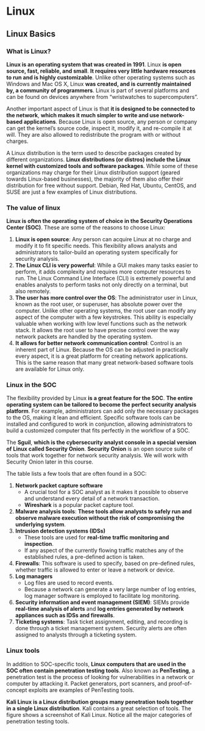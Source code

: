 # Linux

## Linux Basics

### What is Linux?

**Linux is an operating system that was created in 1991**. Linux **is open source, fast, reliable, and small**. **It requires very little hardware resources to run and is highly customizable**. Unlike other operating systems such as Windows and Mac OS X, Linux **was created, and is currently maintained by, a community of programmers**. Linux is part of several platforms and can be found on devices anywhere from “wristwatches to supercomputers”.

Another important aspect of Linux is that **it is designed to be connected to the network**, **which makes it much simpler to write and use network-based applications**. Because Linux is open source, any person or company can get the kernel’s source code, inspect it, modify it, and re-compile it at will. They are also allowed to redistribute the program with or without charges.

A Linux distribution is the term used to describe packages created by different organizations. **Linux distributions (or distros) include the Linux kernel with customized tools and software packages**. While some of these organizations may charge for their Linux distribution support (geared towards Linux-based businesses), the majority of them also offer their distribution for free without support. Debian, Red Hat, Ubuntu, CentOS, and SUSE are just a few examples of Linux distributions.

### The value of linux

**Linux is often the operating system of choice in the Security Operations Center (SOC)**. These are some of the reasons to choose Linux:

1. **Linux is open source**: Any person can acquire Linux at no charge and modify it to fit specific needs. This flexibility allows analysts and administrators to tailor-build an operating system specifically for security analysis.
1. **The Linux CLI is very powerful**: While a GUI makes many tasks easier to perform, it adds complexity and requires more computer resources to run. The Linux Command Line Interface (CLI) is extremely powerful and enables analysts to perform tasks not only directly on a terminal, but also remotely.
1. **The user has more control over the OS**: The administrator user in Linux, known as the root user, or superuser, has absolute power over the computer. Unlike other operating systems, the root user can modify any aspect of the computer with a few keystrokes. This ability is especially valuable when working with low level functions such as the network stack. It allows the root user to have precise control over the way network packets are handled by the operating system.
1. **It allows for better network communication control**: Control is an inherent part of Linux. Because the OS can be adjusted in practically every aspect, it is a great platform for creating network applications. This is the same reason that many great network-based software tools are available for Linux only.

### Linux in the SOC

The flexibility provided by Linux **is a great feature for the SOC**. **The entire operating system can be tailored to become the perfect security analysis platform**. For example, administrators can add only the necessary packages to the OS, making it lean and efficient. Specific software tools can be installed and configured to work in conjunction, allowing administrators to build a customized computer that fits perfectly in the workflow of a SOC.

The **Sguil**, **which is the cybersecurity analyst console in a special version of Linux called Security Onion**. **Security Onion** is an open source suite of tools that work together for network security analysis. We will work with Security Onion later in this course.

The table lists a few tools that are often found in a SOC:

1. **Network packet capture software**
    * A crucial tool for a SOC analyst as it makes it possible to observe and understand every detail of a network transaction. 
    * **Wireshark** is a popular packet capture tool.
1. **Malware analysis tools**: **These tools allow analysts to safely run and observe malware execution without the risk of compromising the underlying system**.
1. **Intrusion detection systems (IDSs)**
    * These tools are used for **real-time traffic monitoring and inspection**. 
    * If any aspect of the currently flowing traffic matches any of the established rules, a pre-defined action is taken.
1. **Firewalls**: This software is used to specify, based on pre-defined rules, whether traffic is allowed to enter or leave a network or device.
1. **Log managers**
    * Log files are used to record events. 
    * Because a network can generate a very large number of log entries, log manager software is employed to facilitate log monitoring.
1. **Security information and event management (SIEM)**: SIEMs provide **real-time analysis of alerts** and **log entries generated by network appliances such as IDSs and firewalls**.
1. **Ticketing systems**: Task ticket assignment, editing, and recording is done through a ticket management system. Security alerts are often assigned to analysts through a ticketing system.

### Linux tools

In addition to SOC-specific tools, **Linux computers that are used in the SOC often contain penetration testing tools**. Also known as **PenTesting**, a penetration test is the process of looking for vulnerabilities in a network or computer by attacking it. Packet generators, port scanners, and proof-of-concept exploits are examples of PenTesting tools.

**Kali Linux is a Linux distribution groups many penetration tools together in a single Linux distribution**. Kali contains a great selection of tools. The figure shows a screenshot of Kali Linux. Notice all the major categories of penetration testing tools.